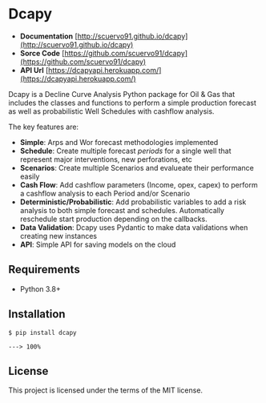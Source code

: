# Dcapy

+ **Documentation** [http://scuervo91.github.io/dcapy](http://scuervo91.github.io/dcapy)
+ **Sorce Code** [https://github.com/scuervo91/dcapy](https://github.com/scuervo91/dcapy)
+ **API Url** [https://dcapyapi.herokuapp.com/](https://dcapyapi.herokuapp.com/)

Dcapy is a Decline Curve Analysis Python package for Oil & Gas that includes the classes and functions to perform a simple production forecast as well as probabilistic Well Schedules with cashflow analysis.  

The key features are:

+ **Simple**: Arps and Wor forecast methodologies implemented
+ **Schedule**: Create multiple forecast *periods* for a single well that represent major interventions, new perforations, etc 
+ **Scenarios**: Create multiple Scenarios and evalueate their performance easily
+ **Cash Flow**: Add cashflow parameters (Income, opex, capex) to perform a cashflow analysis to each Period and/or Scenario
+ **Deterministic/Probabilistic**: Add probabilistic variables to add a risk analysis to both simple forecast and schedules. Automatically reschedule start production depending on the callbacks.
+ **Data Validation**: Dcapy uses Pydantic to make data validations when creating new instances
+ **API**: Simple API for saving models on the cloud


## Requirements

+ Python 3.8+ 


## Installation


```console
$ pip install dcapy

---> 100%
```


## License

This project is licensed under the terms of the MIT license.